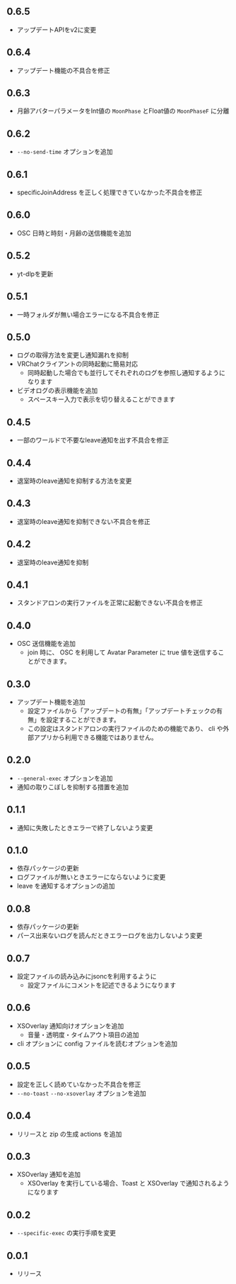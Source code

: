## 0.6.5
- アップデートAPIをv2に変更

## 0.6.4
- アップデート機能の不具合を修正

## 0.6.3
- 月齢アバターパラメータをInt値の `MoonPhase` とFloat値の `MoonPhaseF` に分離

## 0.6.2
- `--no-send-time` オプションを追加

## 0.6.1
- specificJoinAddress を正しく処理できていなかった不具合を修正

## 0.6.0
- OSC 日時と時刻・月齢の送信機能を追加

## 0.5.2
- yt-dlpを更新

## 0.5.1
- 一時フォルダが無い場合エラーになる不具合を修正

## 0.5.0
- ログの取得方法を変更し通知漏れを抑制
- VRChatクライアントの同時起動に簡易対応
  - 同時起動した場合でも並行してそれぞれのログを参照し通知するようになります
- ビデオログの表示機能を追加
  - スペースキー入力で表示を切り替えることができます

## 0.4.5
- 一部のワールドで不要なleave通知を出す不具合を修正

## 0.4.4
- 退室時のleave通知を抑制する方法を変更

## 0.4.3
- 退室時のleave通知を抑制できない不具合を修正

## 0.4.2
- 退室時のleave通知を抑制

## 0.4.1
- スタンドアロンの実行ファイルを正常に起動できない不具合を修正

## 0.4.0
- OSC 送信機能を追加
  - join 時に、 OSC を利用して Avatar Parameter に true 値を送信することができます。

## 0.3.0
- アップデート機能を追加
  - 設定ファイルから「アップデートの有無」「アップデートチェックの有無」を設定することができます。
  - この設定はスタンドアロンの実行ファイルのための機能であり、 cli や外部アプリから利用できる機能ではありません。

## 0.2.0
- `--general-exec` オプションを追加
- 通知の取りこぼしを抑制する措置を追加

## 0.1.1
- 通知に失敗したときエラーで終了しないよう変更

## 0.1.0
- 依存パッケージの更新
- ログファイルが無いときエラーにならないように変更
- leave を通知するオプションの追加

## 0.0.8
- 依存パッケージの更新
- パース出来ないログを読んだときエラーログを出力しないよう変更

## 0.0.7
- 設定ファイルの読み込みにjsoncを利用するように
  - 設定ファイルにコメントを記述できるようになります

## 0.0.6
- XSOverlay 通知向けオプションを追加
  - 音量・透明度・タイムアウト項目の追加
- cli オプションに config ファイルを読むオプションを追加

## 0.0.5
- 設定を正しく読めていなかった不具合を修正
- `--no-toast` `--no-xsoverlay` オプションを追加

## 0.0.4
- リリースと zip の生成 actions を追加

## 0.0.3
- XSOverlay 通知を追加
  - XSOverlay を実行している場合、Toast と XSOverlay で通知されるようになります

## 0.0.2
- `--specific-exec` の実行手順を変更

## 0.0.1
- リリース
